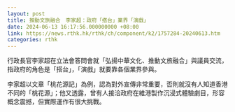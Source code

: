 ```yaml
---
layout: post
title: 推動文旅融合　李家超：政府「搭台」業界「演戲」
date: 2024-06-13 16:17:56.000000000 +08:00
link: https://news.rthk.hk/rthk/ch/component/k2/1757284-20240613.htm
categories: rthk
---
```


行政長官李家超在立法會答問會就「弘揚中華文化、推動文旅融合」與議員交流，指政府的角色是「搭台」，「演戲」就要靠各個業界參與。

李家超以文章「桃花源記」為例，認為對外宣傳非常重要，否則就沒有人知道香港不同的「桃花源」；他又透露，曾有人接洽政府在維港製作沉浸式體驗劇目，形容概念震撼，但實際運作有很大挑戰。
